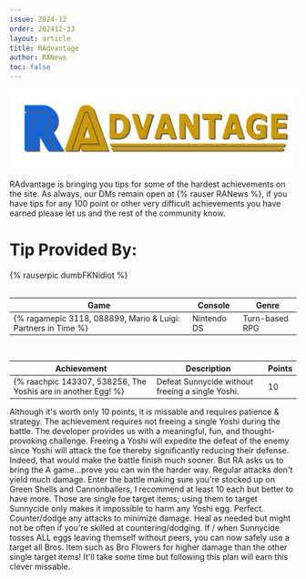 ```yaml
---
issue: 2024-12
order: 202412-33
layout: article
title: RAdvantage
author: RANews
toc: false
---
```


![](../../img/radvantage.png)

RAdvantage is bringing you tips for some of the hardest achievements on the site. As always, our DMs remain open at {% rauser RANews %}, if you have tips for any 100 point or other very difficult achievements you have earned please let us and the rest of the community know.

# Tip Provided By:

<div class="bingo-winner">
  {% rauserpic dumbFKNidiot %}
</div><br>

| Game                                                          | Console     | Genre          |
| ------------------------------------------------------------- | ----------- | -------------- |
| {% ragamepic 3118, 088899, Mario & Luigi: Partners in Time %} | Nintendo DS | Turn-based RPG |

<br>

| Achievement                                                   | Description                                      | Points |
| ------------------------------------------------------------- | ------------------------------------------------ | ------ |
| {% raachpic 143307, 538256, The Yoshis are in another Egg! %} | Defeat Sunnycide without freeing a single Yoshi. | 10     |

Although it's worth only 10 points, it is missable and requires patience & strategy. The achievement requires not freeing a single Yoshi during the battle. The developer provides us with a meaningful, fun, and thought-provoking challenge. Freeing a Yoshi will expedite the defeat of the enemy since Yoshi will attack the foe thereby significantly reducing their defense. Indeed, that would make the battle finish much sooner. But RA asks us to bring the A game...prove you can win the harder way.
Regular attacks don't yield much damage. Enter the battle making sure you're stocked up on Green Shells and Cannonballers, I recommend at least 10 each but better to have more. Those are single foe target items; using them to target Sunnycide only makes it impossible to harm any Yoshi egg. Perfect. Counter/dodge any attacks to minimize damage. Heal as needed but might not be often if you're skilled at countering/dodging. If / when Sunnycide tosses ALL eggs leaving themself without peers, you can now safely use a target all Bros. Item such as Bro Flowers for higher damage than the other single target items! It'll take some time but following this plan will earn this clever missable.